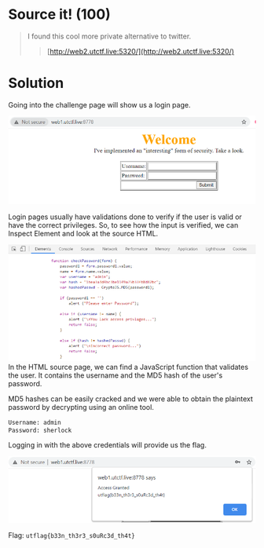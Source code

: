 # Source it! (100)

> I found this cool more private alternative to twitter.
>> [http://web2.utctf.live:5320/](http://web2.utctf.live:5320/)


# Solution

Going into the challenge page will show us a login page.


![source_it_login](source_it_login.PNG)


Login pages usually have validations done to verify if the user is valid or have the correct privileges. So, to see how the input is verified, we can Inspect Element and look at the source HTML. 


![source_it_validation](source_it_validation.PNG)
In the HTML source page, we can find a JavaScript function that validates the user. It contains the username and the MD5 hash of the user's password.


MD5 hashes can be easily cracked and we were able to obtain the plaintext password by decrypting using an online tool.

```
Username: admin
Password: sherlock
```


Logging in with the above credentials will provide us the flag.

![source_it_flag](source_it_flag.PNG)


Flag: `utflag{b33n_th3r3_s0uRc3d_th4t}`
